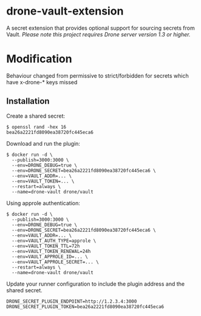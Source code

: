 # drone-vault-extension

A secret extension that provides optional support for sourcing secrets from Vault. _Please note this project requires Drone server version 1.3 or higher._

# Modification

Behaviour changed from permissive to strict/forbidden for secrets which have x-drone-* keys missed

## Installation

Create a shared secret:

```text
$ openssl rand -hex 16
bea26a2221fd8090ea38720fc445eca6
```

Download and run the plugin:

```text
$ docker run -d \
  --publish=3000:3000 \
  --env=DRONE_DEBUG=true \
  --env=DRONE_SECRET=bea26a2221fd8090ea38720fc445eca6 \
  --env=VAULT_ADDR=... \
  --env=VAULT_TOKEN=... \
  --restart=always \
  --name=drone-vault drone/vault
```

Using approle authentication:

```text
$ docker run -d \
  --publish=3000:3000 \
  --env=DRONE_DEBUG=true \
  --env=DRONE_SECRET=bea26a2221fd8090ea38720fc445eca6 \
  --env=VAULT_ADDR=... \
  --env=VAULT_AUTH_TYPE=approle \
  --env=VAULT_TOKEN_TTL=72h
  --env=VAULT_TOKEN_RENEWAL=24h
  --env=VAULT_APPROLE_ID=... \
  --env=VAULT_APPROLE_SECRET=... \
  --restart=always \
  --name=drone-vault drone/vault
```

Update your runner configuration to include the plugin address and the shared secret.

```text
DRONE_SECRET_PLUGIN_ENDPOINT=http://1.2.3.4:3000
DRONE_SECRET_PLUGIN_TOKEN=bea26a2221fd8090ea38720fc445eca6
```
